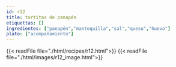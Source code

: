 ```yaml
---
id: r12
title: tortitas de panapén
etiquettas: []
ingredientes: ["panapén","mantequilla","sal","queso","huevo"]
plato: ["acompañamiento"]
---
```


{{< readFile file="./html/recipes/r12.html">}}
{{< readFile file="./html/images/r12_image.html">}}